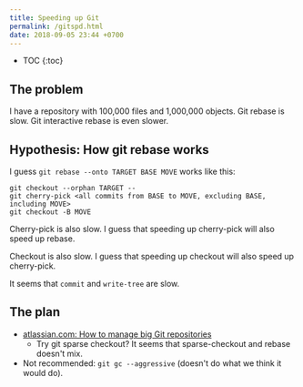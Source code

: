```yaml
---
title: Speeding up Git
permalink: /gitspd.html
date: 2018-09-05 23:44 +0700
---
```


- TOC
{:toc}

## The problem

I have a repository with 100,000 files and 1,000,000 objects.
Git rebase is slow.
Git interactive rebase is even slower.

## Hypothesis: How git rebase works

I guess `git rebase --onto TARGET BASE MOVE` works like this:

```
git checkout --orphan TARGET --
git cherry-pick <all commits from BASE to MOVE, excluding BASE, including MOVE>
git checkout -B MOVE
```

Cherry-pick is also slow.
I guess that speeding up cherry-pick will also speed up rebase.

Checkout is also slow.
I guess that speeding up checkout will also speed up cherry-pick.

It seems that `commit` and `write-tree` are slow.

## The plan

- [atlassian.com: How to manage big Git repositories](https://www.atlassian.com/blog/git/handle-big-repositories-git)
    - Try git sparse checkout?
    It seems that sparse-checkout and rebase doesn't mix.
- Not recommended: `git gc --aggressive` (doesn't do what we think it would do).
